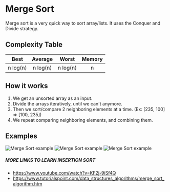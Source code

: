 # Merge Sort

Merge sort is a very quick way to sort array/lists. It uses the Conquer and Divide strategy. 

## Complexity Table

| Best            | Average             | Worst               | Memory    |
| :-------------: | :-----------------: | :-----------------: | :-------: |
| n&nbsp;log(n)   | n&nbsp;log(n)       | n&nbsp;log(n)       | n         |

## How it works
<!-- 1. Make a new Array that will contain the sorted elements.
2. Take the input array and split it in half.
3. In each array we get the smallest number and add it to the array we created earlier in step 1. 
4. Repeat steps till arrays are empty. -->

1. We get an unsorted array as an input.
2. Divide the arrays iteratively, until we can't anymore.
3. Then we sort/compare 2 neighboring elements at a time. (Ex: [235, 100] => [100, 235])
4. We repeat comparing neighboring elements, and combining them.

## Examples
![Merge Sort example](https://upload.wikimedia.org/wikipedia/commons/c/cc/Merge-sort-example-300px.gif)
![Merge Sort example](https://thumbs.gfycat.com/ZealousAdolescentBellsnake-size_restricted.gif)
![Merge Sort example](https://gifimage.net/wp-content/uploads/2017/10/merge-sort-gif-9.gif)

##### MORE LINKS TO LEARN INSERTION SORT
- https://www.youtube.com/watch?v=KF2j-9iSf4Q
- https://www.tutorialspoint.com/data_structures_algorithms/merge_sort_algorithm.htm